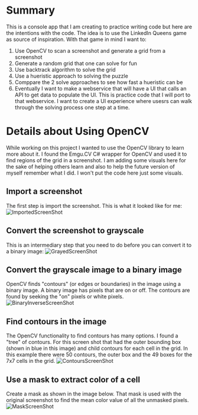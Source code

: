 # Summary 
This is a console app that I am creating to practice writing code but here are the intentions with the code. The idea is to use the LinkedIn Queens game as source of inspiration. With that game in mind I want to: 
1. Use OpenCV to scan a screenshot and generate a grid from a screenshot
1. Generate a random grid that one can solve for fun
1. Use backtrack algorithm to solve the grid
1. Use a hueristic approach to solving the puzzle
1. Comppare the 2 solve approaches to see how fast a hueristic can be
1. Eventually I want to make a webservice that will have a UI that calls an API to get data to populate the UI. This is practice code that I will port to that webservice. I want to create a UI experience where usesrs can walk through the solving process one step at a time.

# Details about Using OpenCV
While working on this project I wanted to use the OpenCV library to learn more about it. I found the Emgu.CV C# wrapper for OpenCV and used it to find regions of the grid in a screenshot. I am adding some visuals here for the sake of helping others learn and also to help the future version of myself remember what I did. I won't put the code here just some visuals.

##  Import a screenshot
The first step is import the screenshot. This is what it looked like for me:
![ImportedScreenShot](https://github.com/user-attachments/assets/9c358b3b-01c0-4038-b529-a8b7dc71c0cc)

##  Convert the screenshot to grayscale
This is an intermediary step that you need to do before you can convert it to a binary image:
![GrayedScreenShot](https://github.com/user-attachments/assets/b765eaab-5a50-4c26-91a3-3788b2535c9b)

##  Convert the grayscale image to a binary image
OpenCV finds "contours" (or edges or boundaries) in the image using a binary image. A binary image has pixels that are on or off. The contours are found by seeking the "on" pixels or white pixels.
![BinaryInverseScreenShot](https://github.com/user-attachments/assets/e7b1fef0-52f6-42ba-a0e3-87bd78f2e638)

##  Find contours in the image
The OpenCV functionality to find contours has many options. I found a "tree" of contours. For this screen shot that had the outer bounding box (shown in blue in this image) and child contours for each cell in the grid. In this example there were 50 contours, the outer box and the 49 boxes for the 7x7 cells in the grid.
![ContoursScreenShot](https://github.com/user-attachments/assets/4d73c037-b2fa-4c0c-a425-5f96f3b29bbe)

## Use a mask to extract color of a cell
Create a mask as shown in the image below. That mask is used with the original screenshot to find the mean color value of all the unmasked pixels.
![MaskScreenShot](https://github.com/user-attachments/assets/c55d4a5c-1fea-4150-9c79-b7ef4181f72f)







